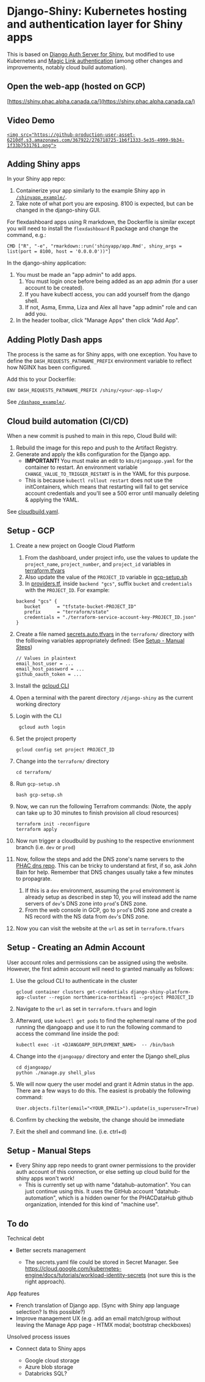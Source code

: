 # Django-Shiny: Kubernetes hosting and authentication layer for Shiny apps

This is based on [Django Auth Server for Shiny](https://pawamoy.github.io/posts/django-auth-server-for-shiny/), but modified to use Kubernetes and [Magic Link authentication](https://github.com/pyepye/django-magiclink) (among other changes and improvements, notably cloud build automation).

## Open the web-app (hosted on GCP)

[https://shiny.phac.alpha.canada.ca/](https://shiny.phac.alpha.canada.ca/)

## Video Demo

[`<img src="https://github-production-user-asset-6210df.s3.amazonaws.com/367922/276718725-1b6f1333-5e35-4999-9b34-1f33b7531761.png">`](https://www.youtube.com/watch?v=O-p3oKCu4rg)

## Adding Shiny apps

In your Shiny app repo:

1. Containerize your app similarly to the example Shiny app in [`/shinyapp_example/`](https://github.com/PHACDataHub/django-shiny/tree/main/shinyapp_example/wastewater).
2. Take note of what port you are exposing. 8100 is expected, but can be changed in the django-shiny GUI.

For flexdashboard apps using R markdown, the Dockerfile is similar except you will need to install the `flexdashboard` R package and change the command, e.g.:

```
CMD ["R", "-e", "rmarkdown::run('shinyapp/app.Rmd', shiny_args = list(port = 8100, host = '0.0.0.0'))"]
```

In the django-shiny application:

1. You must be made an "app admin" to add apps.
   1. You must login once before being added as an app admin (for a user account to be created).
   2. If you have kubectl access, you can add yourself from the django shell.
   3. If not, Asma, Emma, Liza and Alex all have "app admin" role and can add you.
2. In the header toolbar, click "Manage Apps" then click "Add App".

## Adding Plotly Dash apps

The process is the same as for Shiny apps, with one exception. You have to define the `DASH_REQUESTS_PATHNAME_PREFIX` environment variable to reflect how NGINX has been configured.

Add this to your Dockerfile:

```
ENV DASH_REQUESTS_PATHNAME_PREFIX /shiny/<your-app-slug>/
```

See [`/dashapp_example/`](https://github.com/PHACDataHub/django-shiny/tree/main/dashapp_example/dash-example).

## Cloud build automation (CI/CD)

When a new commit is pushed to main in this repo, Cloud Build will:

1. Rebuild the image for this repo and push to the Artifact Registry.
2. Generate and apply the k8s configuration for the Django app.
   * **IMPORTANT!** You must make an edit to `k8s/djangoapp.yaml` for the container to restart. An environment variable `CHANGE_VALUE_TO_TRIGGER_RESTART` is in the YAML for this purpose.
   * This is because `kubectl rollout restart` does not use the initContainers, which means that restarting will fail to get service account credentials and you'll see a 500 error until manually deleting & applying the YAML.

See [cloudbuild.yaml](https://github.com/PHACDataHub/django-shiny/blob/main/cloudbuild.yaml).

## Setup - GCP

1. Create a new project on Google Cloud Platform

   1. From the dashboard, under project info, use the values to update the `project_name`, `project_number`, and `project_id` variables in [terraform.tfvars](terraform/terraform.tfvars)
   2. Also update the value of the `PROJECT_ID` variable in [gcp-setup.sh](terraform/gcp-setup.sh)
   3. In [providers.tf](terraform/providers.tf), inside `backend "gcs"`, suffix `bucket` and `credentials` with the `PROJECT_ID`. For example:

   ```
   backend "gcs" {
      bucket      = "tfstate-bucket-PROJECT_ID"
      prefix      = "terraform/state"
      credentials = "./terraform-service-account-key-PROJECT_ID.json"
   }
   ```
2. Create a file named [secrets.auto.tfvars](terraform/secrets.auto.tfvars) in the `terraform/` directory with the folllowing variables appropriately defined: (See [Setup - Manual Steps](./README.md#setup---manual-steps))

   ```
   // Values in plaintext
   email_host_user = ...
   email_host_password = ...
   github_oauth_token = ...
   ```
3. Install the [gcloud CLI](https://cloud.google.com/sdk/docs/install)
4. Open a terminal with the parent directory `/django-shiny` as the current working directory
5. Login with the CLI

   ```
    gcloud auth login  
   ```
6. Set the project property

   ```
   gcloud config set project PROJECT_ID
   ```
7. Change into the `terraform/` directory

   ```
   cd terraform/
   ```
8. Run `gcp-setup.sh`

   ```
   bash gcp-setup.sh
   ```
9. Now, we can run the following Terrafrom commands: (Note, the apply can take up to 30 minutes to finish provision all cloud resources)

   ```
   terraform init -reconfigure
   terraform apply
   ```
10. Now run trigger a cloudbuild by pushing to the respective envrionment branch (i.e. `dev` or `prod`)
11. Now, follow the steps and add the DNS zone's name servers to the [PHAC dns repo](https://github.com/PHACDataHub/dns). This can be tricky to understand at first, if so, ask John Bain for help. Remember that DNS changes usually take a few minutes to propagrate.

    1. If this is a `dev` environment, assuming the `prod` environment is already setup as described in step 10, you will instead add the name servers of `dev`'s DNS zone into `prod`'s DNS zone.
    2. From the web console in GCP, go to `prod`'s DNS zone and create a NS record with the NS data from `dev`'s DNS zone.
12. Now you can visit the website at the `url` as set in `terraform.tfvars`

## Setup - Creating an Admin Account

User account roles and permissions can be assigned using the website. However, the first admin account will need to granted manually as follows:

1. Use the gcloud CLI to authenticate in the cluster

   ```
   gcloud container clusters get-credentials django-shiny-platform-app-cluster --region northamerica-northeast1 --project PROJECT_ID
   ```
2. Navigate to the `url` as set in `terraform.tfvars` and login
3. Afterward, use `kubectl get pods` to find the ephemeral name of the pod running the djangoapp and use it to run the following command to access the command line inside the pod:

   ```
   kubectl exec -it <DJANGOAPP_DEPLOYMENT_NAME>  -- /bin/bash
   ```
4. Change into the `djangoapp/` directory and enter the Django shell_plus

   ```
   cd djangoapp/
   python ./manage.py shell_plus
   ```
5. We will now query the user model and grant it Admin status in the app. There are a few ways to do this. The easiest is probably the following command:

   ```
   User.objects.filter(email="<YOUR_EMAIL>").update(is_superuser=True)
   ```
6. Confirm by checking the website, the change should be immediate
7. Exit the shell and command line. (i.e. ctrl+d)

## Setup - Manual Steps

* Every Shiny app repo needs to grant owner permissions to the provider auth account of this connection, or else setting up cloud build for the shiny apps won't work!
  * This is currently set up with name "datahub-automation". You can just continue using this. It uses the GitHub account "datahub-automation", which is a hidden owner for the PHACDataHub github organization, intended for this kind of "machine use".

## To do

Technical debt

- Better secrets management

  - The secrets.yaml file could be stored in Secret Manager. See https://cloud.google.com/kubernetes-engine/docs/tutorials/workload-identity-secrets (not sure this is the right approach).

App features

- French translation of Django app. (Sync with Shiny app language selection? Is this possible?)
- Improve management UX (e.g. add an email match/group without leaving the Manage App page - HTMX modal; bootstrap checkboxes)

Unsolved process issues

- Connect data to Shiny apps

  - Google cloud storage
  - Azure blob storage
  - Databricks SQL?
